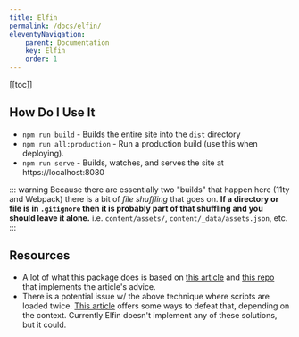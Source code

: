 ```yaml
---
title: Elfin
permalink: /docs/elfin/
eleventyNavigation:
    parent: Documentation
    key: Elfin
    order: 1
---
```


[[toc]]

## How Do I Use It

- `npm run build` - Builds the entire site into the `dist` directory
- `npm run all:production` - Run a production build (use this when deploying).
- `npm run serve` - Builds, watches, and serves the site at https://localhost:8080

::: warning
Because there are essentially two "builds" that happen here (11ty and Webpack) there is a bit of _file shuffling_ that goes on.
**If a directory or file is in `.gitignore` then it is probably part of that shuffling and you should leave it alone.** i.e. `content/assets/`, `content/_data/assets.json`, etc.
:::

## Resources

- A lot of what this package does is based on [this article](https://philipwalton.com/articles/deploying-es2015-code-in-production-today/) and [this repo](https://github.com/philipwalton/webpack-esnext-boilerplate) that implements the article's advice.
- There is a potential issue w/ the above technique where scripts are loaded twice.
    [This article](https://jasonformat.com/modern-script-loading/) offers some ways to defeat that, depending on the context.
    Currently Elfin doesn't implement any of these solutions, but it could.

